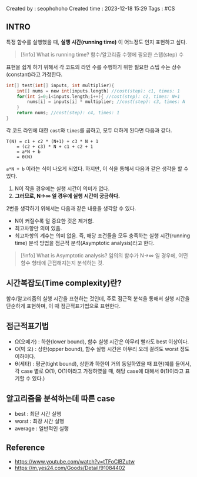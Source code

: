 Created by : seophohoho
Created time : 2023-12-18 15:29
Tags : #CS 
## INTRO
특정 함수를 실행했을 때, **실행 시간(running time)** 이 어느정도 인지 표현하고 싶다.
> [!info] What is running time?
> 함수/알고리즘 수행에 필요한 스텝(step) 수

표현을 쉽게 하기 위해서 각 코드의 라인 수를 수행하기 위한 필요한 스텝 수는 상수(constant)라고 가정한다. 
```c
int[] test(int[] inputs, int multiplier){
	int[] nums = new int[inputs.length] //cost(step): c1, times: 1
	for(int i=0;i<inputs.length;i++){ //cost(step): c2, times: N+1
		nums[i] = inputs[i] * multiplier; //cost(step): c3, times: N
	}
	return nums; //cost(step): c4, times: 1
}
```
각 코드 라인에 대한 `cost`와 `times`를 곱하고, 모두 더하게 된다면 다음과 같다.
```plaintext
T(N) = c1 + c2 * (N+1) + c3 * N + 1
	= (c2 + c3) * N + c1 + c2 + 1
	= a*N + b
	= θ(N)
```
`a*N + b` 이라는 식이 나오게 되었다. 하지만, 이 식을 통해서 다음과 같은 생각을 할 수 있다.
1. N이 작을 경우에는 실행 시간이 의미가 없다.
2. **그러므로, N->∞ 일 경우에 실행 시간이 궁금하다.**

2번을 생각하기 위해서는 다음과 같은 내용을 생각할 수 있다.
- N이 커질수록 덜 중요한 것은 제거함.
- 최고차항만 의미 있음.
- 최고차항의 계수는 의미 없음.
즉, 해당 조건들을 모두 충족하는 실행 시간(running time) 분석 방법을 점근적 분석(Asymptotic analysis)라고 한다.
> [!info] What is Asymptotic analysis?
> 임의의 함수가 N->∞ 일 경우에, 어떤 함수 형태에 근접해지는지 분석하는 것.
## 시간복잡도(Time complexity)란?
함수/알고리즘의 실행 시간을 표현하는 것인데, 주로 점근적 분석을 통해서 실행 시간을 단순하게 표현하며, 이 때 점근적표기법으로 표현한다.
## 점근적표기법
- Ω(오메가) : 하한(lower bound), 함수 실행 시간은 아무리 빨라도 best 이상이다.
- O(빅 오) : 상한(opper bound), 함수 실행 시간은 아무리 오래 걸려도 worst 정도 이하이다.
- θ(세타) : 평균(tight bound), 상한과 하한이 거의 동일하였을 때 표현(예를 들어서, 각 case 별로 Ω(1), O(1)이라고 가정하였을 때, 해당 case에 대해서 θ(1)이라고 표기할 수 있다.)
## 알고리즘을 분석하는데 따른 case
- best : 최단 시간 실행
- worst : 최장 시간 실행
- average : 일반적인 실행
## Reference
- https://www.youtube.com/watch?v=tTFoClBZutw
- https://m.yes24.com/Goods/Detail/91084402